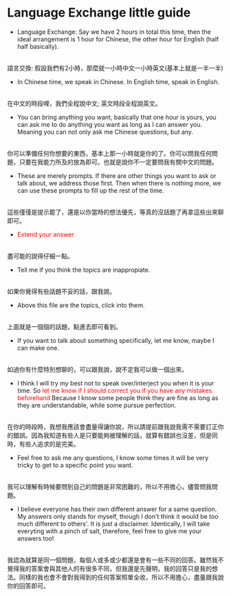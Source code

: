 # Language Exchange little guide

* Language Exchange: Say we have 2 hours in total this time, then the ideal arrangement is 1 hour for Chinese, the other hour for English (half half basically).
<br>
語言交換: 假設我們有2小時，那麼就一小時中文一小時英文(基本上就是一半一半)

<br>

* In Chinese time, we speak in Chinese. In English time, speak in English.
<br>
在中文的時段哩，我們全程說中文; 英文時段全程說英文。

<br>

* You can bring anything you want, basically that one hour is yours, you can ask me to do anything you want as long as I can answer you. Meaning you can not only ask me Chinese questions, but any. 
<br>
你可以準備任何你想要的東西，基本上那一小時就是你的了。你可以問我任何問題，只要在我能力所及的放為即可。也就是說你不一定要問我有關中文的問題。

<br>

* These are merely prompts. If there are other things you want to ask or talk about, we address those first. Then when there is nothing more, we can use these prompts to fill up the rest of the time.
<br>
這些僅僅是提示罷了，還是以你當時的想法優先，等真的沒話題了再拿這些出來聊即可。

<br>

* <span style="color:red">Extend your answer</span>
<br>
盡可能的說得仔細一點。

<br>

* Tell me if you think the topics are inappropiate.
<br>
如果你覺得有些話題不妥的話，跟我說。

<br>

* Above this file are the topics, click into them.
<br>
上面就是一個個的話題，點進去即可看到。

<br>

* If you want to talk about something specifically, let me know, maybe I can make one.
<br>
如過你有什麼特別想聊的，可以跟我說，說不定我可以做一個出來。

<br>

* I think I will try my best not to speak over/interject you when it is your time. So <span style="color:red">let me know if I should correct you if you have any mistakes. beforehand</span> Because I know some people think they are fine as long as they are understandable, while some pursue perfection.
<br>
在你的時段時，我想我應該會盡量得讓你說，所以請提前跟我說我需不需要訂正你的錯誤。因為我知道有些人是只要能夠被理解的話，就算有錯誤也沒差，但是同時，有些人追求的是完美。

<br>

* Feel free to ask me any questions, I know some times it will be very tricky to get to a specific point you want.
<br>
我可以理解有時候要問到自己的問題是非常困難的，所以不用擔心，儘管問我問題。

<br>

* I believe everyone has their own different answer for a same question. My answers only stands for myself, though I don't think it would be too much different to others'. It is just a disclaimer. Identically, I will take everyting with a pinch of salt, therefore, feel free to give me your answers too!
<br>
我認為就算是同一個問題，每個人或多或少都還是會有一些不同的回答。雖然我不覺得我的答案會與其他人的有很多不同，但我還是先聲明，我的回答只是我的想法。同樣的我也會不會對我得到的任何答案照單全收，所以不用擔心，盡量跟我說你的回答即可。